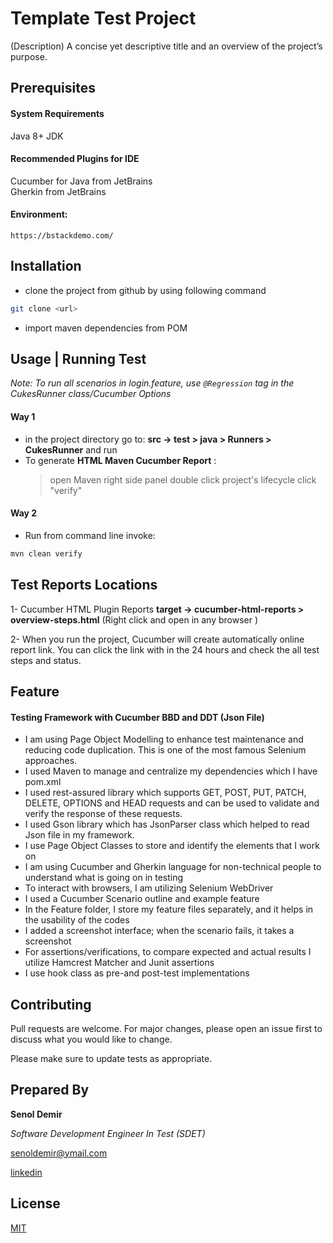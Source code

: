 # Template Test Project

(Description) A concise yet descriptive title and an overview of the project’s purpose.

## Prerequisites

#### System Requirements
Java 8+ JDK

#### Recommended Plugins for IDE
Cucumber for Java from JetBrains\
Gherkin from JetBrains

#### Environment: 
`https://bstackdemo.com/`

## Installation
- clone the project from github by using following command
```bash
git clone <url>
```
- import maven dependencies from POM

## Usage | Running Test

*Note: To run all scenarios in login.feature, use `@Regression` tag in the CukesRunner class/Cucumber Options*

#### Way 1

- in the project directory go to:
**src -> test > java > Runners > CukesRunner** and run
 - To generate **HTML Maven Cucumber Report** :
    > open Maven right side panel
    > double click project's lifecycle
    > click "verify"

#### Way 2
- Run from command line invoke:
```bash
mvn clean verify
```
## Test Reports Locations
1- Cucumber HTML Plugin Reports
**target -> cucumber-html-reports > overview-steps.html** 
(Right click and open in any browser )

2- When you run the project, Cucumber will create automatically online report link. You can click the link
with in the 24 hours and check the all test steps and status.


## Feature
#### Testing Framework with Cucumber BBD and DDT (Json File)
- I am using Page Object Modelling to enhance test maintenance and reducing code duplication. This is one of the most famous Selenium approaches.
- I used Maven to manage and centralize my dependencies which I have pom.xml
- I used rest-assured library which supports GET, POST, PUT, PATCH, DELETE, OPTIONS and HEAD requests and can be used to validate and verify the response of   these requests.
- I used Gson library which has JsonParser class which helped to read Json file in my framework.
- I use Page Object Classes to store and identify the elements that I work on
- I am using Cucumber and Gherkin language for non-technical people to understand what is going on in testing
- To interact with browsers, I am utilizing Selenium WebDriver
- I used a Cucumber Scenario outline and example feature
- In the Feature folder, I store my feature files separately, and it helps in the usability of the codes
- I added a screenshot interface; when the scenario fails, it takes a screenshot
- For assertions/verifications, to compare expected and actual results I utilize Hamcrest Matcher and Junit assertions
- I use hook class as pre-and post-test implementations

## Contributing

Pull requests are welcome. For major changes, please open an issue first
to discuss what you would like to change.

Please make sure to update tests as appropriate.



## Prepared By
**Senol Demir**

*Software Development Engineer In Test (SDET)*

senoldemir@ymail.com

[linkedin](www.linkedin.com/in/senoldemir/)


## License
[MIT](https://choosealicense.com/licenses/mit/)
